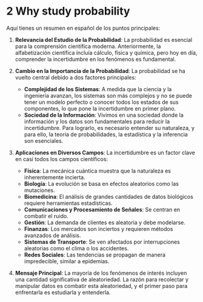 # 2 Why study probability

Aquí tienes un resumen en español de los puntos principales:

1. **Relevancia del Estudio de la Probabilidad**: La probabilidad es esencial para la comprensión científica moderna. Anteriormente, la alfabetización científica incluía cálculo, física y química, pero hoy en día, comprender la incertidumbre en los fenómenos es fundamental.

2. **Cambio en la Importancia de la Probabilidad**: La probabilidad se ha vuelto central debido a dos factores principales:
   - **Complejidad de los Sistemas**: A medida que la ciencia y la ingeniería avanzan, los sistemas son más complejos y no se puede tener un modelo perfecto o conocer todos los estados de sus componentes, lo que pone la incertidumbre en primer plano.
   - **Sociedad de la Información**: Vivimos en una sociedad donde la información y los datos son fundamentales para reducir la incertidumbre. Para lograrlo, es necesario entender su naturaleza, y para ello, la teoría de probabilidades, la estadística y la inferencia son esenciales.

3. **Aplicaciones en Diversos Campos**: La incertidumbre es un factor clave en casi todos los campos científicos:
   - **Física**: La mecánica cuántica muestra que la naturaleza es inherentemente incierta.
   - **Biología**: La evolución se basa en efectos aleatorios como las mutaciones.
   - **Biomedicina**: El análisis de grandes cantidades de datos biológicos requiere herramientas estadísticas.
   - **Comunicaciones y Procesamiento de Señales**: Se centran en combatir el ruido.
   - **Gestión**: La demanda de clientes es aleatoria y debe modelarse.
   - **Finanzas**: Los mercados son inciertos y requieren métodos avanzados de análisis.
   - **Sistemas de Transporte**: Se ven afectados por interrupciones aleatorias como el clima o los accidentes.
   - **Redes Sociales**: Las tendencias se propagan de manera impredecible, similar a epidemias.

4. **Mensaje Principal**: La mayoría de los fenómenos de interés incluyen una cantidad significativa de aleatoriedad. La razón para recolectar y manipular datos es combatir esta aleatoriedad, y el primer paso para enfrentarla es estudiarla y entenderla.